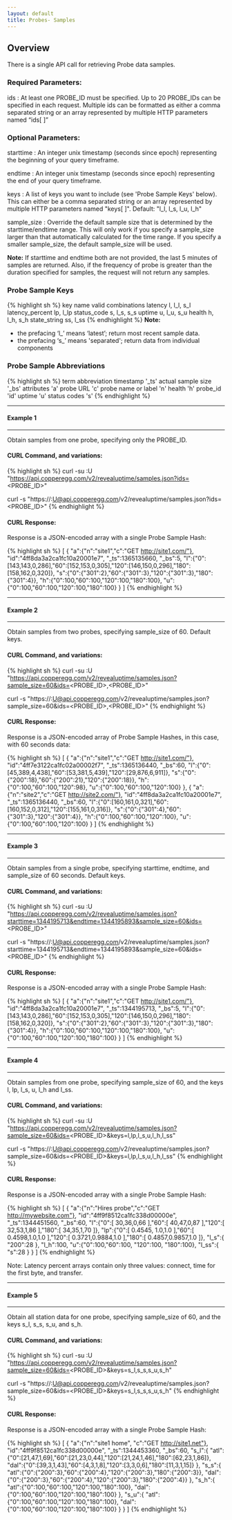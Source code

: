 ```yaml
---
layout: default
title: Probes- Samples
---
```



## Overview

There is a single API call for retrieving Probe data samples.


### Required Parameters:

ids
: At least one PROBE_ID must be specified. Up to 20 PROBE_IDs can be specified in each request. Multiple ids can be formatted as either a comma separated string or an array represented by multiple HTTP parameters named “ids\[ \]”


### Optional Parameters:

starttime
: An integer unix timestamp (seconds since epoch) representing the beginning of your query timeframe.

endtime
: An integer unix timestamp (seconds since epoch) representing the end of your query timeframe.

keys
: A list of keys you want to include (see 'Probe Sample Keys' below).  This can either be a comma separated string or an array represented by multiple HTTP parameters named "keys\[ \]".  Default: "l_l, l_s, l_u, l_h"

sample_size
: Override the default sample size that is determined by the starttime/endtime range. This will only work if you specify a sample_size larger than that automatically calculated for the time range. If you specify a smaller sample_size, the default sample_size will be used.

**Note:** If starttime and endtime both are not provided, the last 5 minutes of samples are returned. Also, if the frequency of probe is greater than the duration specified for samples, the request will not return any samples.

### Probe Sample Keys
{% highlight sh %}
key name           valid combinations
latency               l, l_l, s_l
latency_percent       lp, l_lp
status_code           s, l_s, s_s
uptime                u, l_u, s_u
health                h, l_h, s_h
state_string          ss, l_ss
{% endhighlight %}
**Note:**
* the prefacing ‘l_’ means ‘latest’; return most recent sample data.
* the prefacing ‘s_’ means 'separated'; return data from individual components



### Probe Sample Abbreviations
{% highlight sh %}
term               abbreviation
timestamp             '_ts'
actual sample size    '_bs'
attributes            'a'
probe URL             'c'
probe name or label   'n'
health                'h'
probe_id              'id'
uptime                'u'
status codes          's'
{% endhighlight %}

----

#### Example 1

----
Obtain samples from one probe, specifying only the PROBE_ID.

#### CURL Command, and variations:
{% highlight sh %}
curl -su <APIKEY>:U "https://api.copperegg.com/v2/revealuptime/samples.json?ids=<PROBE_ID>"

curl -s  "https://<APIKEY>:U@api.copperegg.com/v2/revealuptime/samples.json?ids=<PROBE_ID>"
{% endhighlight %}

#### CURL Response:

Response is a JSON-encoded array with a single Probe Sample Hash:

{% highlight sh %}
[
  {
    "a":{"n":"site1","c":"GET http://site1.com/"},
    "id":"4ff8da3a2ca1fc10a20001e7",
    "_ts":1365135660,
    "_bs":5,
    "l":{"0":[143,143,0,286],"60":[152,153,0,305],"120":[146,150,0,296],"180":[158,162,0,320]},
    "s":{"0":{"301":2},"60":{"301":3},"120":{"301":3},"180":{"301":4}},
    "h":{"0":100,"60":100,"120":100,"180":100},
    "u":{"0":100,"60":100,"120":100,"180":100}
  }
]
{% endhighlight %}


----

#### Example 2

----

Obtain samples from two probes, specifying sample_size of 60. Default keys.

#### CURL Command, and variations:
{% highlight sh %}
curl -su <APIKEY>:U "https://api.copperegg.com/v2/revealuptime/samples.json?sample_size=60&ids=<PROBE_ID>,<PROBE_ID>"

curl -s "https://<APIKEY>:U@api.copperegg.com/v2/revealuptime/samples.json?sample_size=60&ids=<PROBE_ID>,<PROBE_ID>"
{% endhighlight %}


#### CURL Response:

Response is a JSON-encoded array of Probe Sample Hashes, in this case, with 60 seconds data:

{% highlight sh %}
[
  {
    "a":{"n":"site1","c":"GET http://site1.com/"},
    "id":"4ff7e3122ca1fc02a00002f7",
    "_ts":1365136440,
    "_bs":60,
    "l":{"0":[45,389,4,438],"60":[53,381,5,439],"120":[29,876,6,911]},
    "s":{"0":{"200":18},"60":{"200":21},"120":{"200":18}},
    "h":{"0":100,"60":100,"120":98},
    "u":{"0":100,"60":100,"120":100}
  },
  {
    "a":{"n":"site2","c":"GET http://site2.com/"},
    "id":"4ff8da3a2ca1fc10a20001e7",
    "_ts":1365136440,
    "_bs":60,
    "l":{"0":[160,161,0,321],"60":[160,152,0,312],"120":[155,161,0,316]},
    "s":{"0":{"301":4},"60":{"301":3},"120":{"301":4}},
    "h":{"0":100,"60":100,"120":100},
    "u":{"0":100,"60":100,"120":100}
  }
]
{% endhighlight %}


----

#### Example 3

----

Obtain samples from a single probe, specifying starttime, endtime, and sample_size of 60 seconds. Default keys.

#### CURL Command, and variations:
{% highlight sh %}
curl -su <APIKEY>:U "https://api.copperegg.com/v2/revealuptime/samples.json?starttime=1344195713&endtime=1344195893&sample_size=60&ids=<PROBE_ID>"

curl -s "https://<APIKEY>:U@api.copperegg.com/v2/revealuptime/samples.json?starttime=1344195713&endtime=1344195893&sample_size=60&ids=<PROBE_ID>"
{% endhighlight %}

#### CURL Response:

Response is a JSON-encoded array with a single Probe Sample Hash:

{% highlight sh %}
[
  {
    "a":{"n":"site1","c":"GET http://site1.com/"},
    "id":"4ff8da3a2ca1fc10a20001e7",
    "_ts":1344195713,
    "_bs":5,
    "l":{"0":[143,143,0,286],"60":[152,153,0,305],"120":[146,150,0,296],"180":[158,162,0,320]},
    "s":{"0":{"301":2},"60":{"301":3},"120":{"301":3},"180":{"301":4}},
    "h":{"0":100,"60":100,"120":100,"180":100},
    "u":{"0":100,"60":100,"120":100,"180":100}
  }
]
{% endhighlight %}


----

#### Example 4

----

Obtain samples from one probe, specifying sample_size of 60, and the keys l, lp, l_s, u, l_h and l_ss.

#### CURL Command, and variations:
{% highlight sh %}
curl -su <APIKEY>:U "https://api.copperegg.com/v2/revealuptime/samples.json?sample_size=60&ids=<PROBE_ID>&keys=l,lp,l_s,u,l_h,l_ss"

curl -s "https://<APIKEY>:U@api.copperegg.com/v2/revealuptime/samples.json?sample_size=60&ids=<PROBE_ID>&keys=l,lp,l_s,u,l_h,l_ss"
{% endhighlight %}

#### CURL Response:

Response is a JSON-encoded array with a single Probe Sample Hash:

{% highlight sh %}
[
  {
    "a":{"n":"Hires probe","c":"GET http://mywebsite.com"},
    "id":"4ff9f8512ca1fc338d00000e",
    "_ts":1344451560,
    "_bs":60,
    "l":{"0":[ 30,36,0,66 ],"60":[ 40,47,0,87 ],"120":[ 32,53,1,86 ],"180":[ 34,35,1,70 ]},
    "lp":{"0":[ 0.4545, 1.0,1.0 ],"60":[ 0.4598,1.0,1.0 ],"120":[ 0.3721,0.9884,1.0 ],"180":[ 0.4857,0.9857,1.0 ]},
    "l_s":{ "200":28 },
    "l_h":100,
    "u":{"0":100,"60":100, "120":100, "180":100},
    "l_ss":{ "s":28 }
  }
]
{% endhighlight %}

Note: Latency percent arrays contain only three values: connect, time for the first byte, and transfer.


----

#### Example 5

----

Obtain all station data for one probe, specifying sample_size of 60, and the keys s_l, s_s, s_u, and s_h.


#### CURL Command, and variations:
{% highlight sh %}
curl -su <APIKEY>:U "https://api.copperegg.com/v2/revealuptime/samples.json?sample_size=60&ids=<PROBE_ID>&keys=s_l,s_s,s_u,s_h"

curl -s "https://<APIKEY>:U@api.copperegg.com/v2/revealuptime/samples.json?sample_size=60&ids=<PROBE_ID>&keys=s_l,s_s,s_u,s_h"
{% endhighlight %}

#### CURL Response:

Response is a JSON-encoded array with a single Probe Sample Hash:

{% highlight sh %}
[
  {
    "a":{"n":"site1 home", "c":"GET http://site1.net"},
    "id":"4ff9f8512ca1fc338d00000e",
    "_ts":1344453360,
    "_bs":60,
    "s_l":{
      "atl":{"0":[21,47,1,69],"60":[21,23,0,44],"120":[21,24,1,46],"180":[62,23,1,86]},
      "dal":{"0":[39,3,1,43],"60":[4,3,1,8],"120":[3,3,0,6],"180":[11,3,1,15]}
    },
    "s_s":{
      "atl":{"0":{"200":3},"60":{"200":4},"120":{"200":3},"180":{"200":3}},
      "dal":{"0":{"200":3},"60":{"200":4},"120":{"200":3},"180":{"200":4}}
    },
    "s_h":{
      "atl":{"0":100,"60":100,"120":100,"180":100},
      "dal":{"0":100,"60":100,"120":100,"180":100}
    },
    "s_u":{
      "atl":{"0":100,"60":100,"120":100,"180":100},
      "dal":{"0":100,"60":100,"120":100,"180":100}
    }
  }
]
{% endhighlight %}

